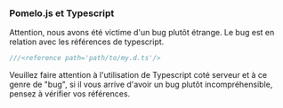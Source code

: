 ### Pomelo.js et Typescript

Attention, nous avons été victime d'un bug plutôt étrange. Le bug est en relation avec les
références de typescript.

```javascript
///<reference path='path/to/my.d.ts'/>
```

Veuillez faire attention à l'utilisation de Typescript coté serveur et à ce genre de "bug",
si il vous arrive d'avoir un bug plutôt incompréhensible, pensez à vérifier vos références.